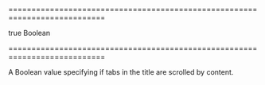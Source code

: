 ===========================================================================
<!--default-->true<!--/default-->
<!--type-->Boolean<!--/type-->
===========================================================================

<!--shortDescription-->
A Boolean value specifying if tabs in the title are scrolled by content.
<!--/shortDescription-->

<!--fullDescription-->

<!--/fullDescription-->